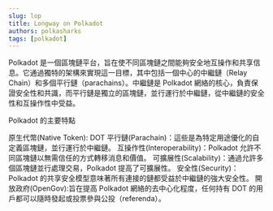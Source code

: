 ```yaml
---
slug: lop
title: Longway on Polkadot
authors: polkasharks
tags: [polkadot]
---
```


Polkadot 是一個區塊鏈平台，旨在使不同區塊鏈之間能夠安全地互操作和共享信息。它通過獨特的架構來實現這一目標，其中包括一個中心的中繼鏈（Relay Chain）和多個平行鏈（parachains）。中繼鏈是 Polkadot 網絡的核心，負責保證安全性和共識，而平行鏈是獨立的區塊鏈，並行運行於中繼鏈，從中繼鏈的安全性和互操作性中受益。

Polkadot 的主要特點

原生代幣(Native Token): DOT
平行鏈(Parachain)：這些是為特定用途優化的自定義區塊鏈，並行運行於中繼鏈。
互操作性(Interoperability)：Polkadot 允許不同區塊鏈以無需信任的方式轉移消息和價值。
可擴展性(Scalability)：通過允許多個區塊鏈並行處理交易，Polkadot 提高了可擴展性。
安全性(Security)：Polkadot 的共享安全模型意味著所有連接的鏈都受益於中繼鏈的強大安全性。
開放政府(OpenGov):旨在提高 Polkadot 網絡的去中心化程度，任何持有 DOT 的用戶都可以隨時發起或投票參與公投（referenda）。
